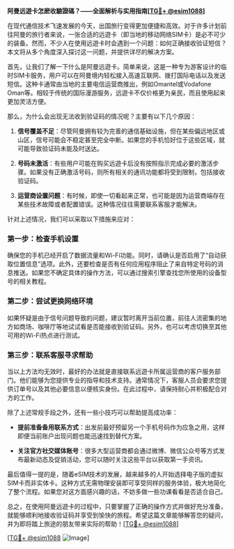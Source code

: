 **阿曼远遊卡怎麽收驗證碼？——全面解析与实用指南[[TG💪+ @esim1088](https://t.me/s/esim1088)]**

在现代通信技术飞速发展的今天，出国旅行变得更加便捷和高效。对于许多计划前往阿曼的旅行者来说，一张合适的远遊卡（即当地的移动网络SIM卡）是必不可少的装备。然而，不少人在使用远遊卡时会遇到一个问题：如何正确接收验证短信？本文将从多个角度深入探讨这一问题，并提供详尽的解决方案。

首先，让我们了解一下什么是阿曼远遊卡。简单来说，这是一种专为游客设计的临时SIM卡服务，用户可以在阿曼境内轻松接入高速互联网、拨打国际电话以及发送短信。这种卡通常由当地的主要电信运营商推出，例如Omantel或Vodafone Oman等。相较于传统的国际漫游服务，远遊卡不仅价格更为亲民，而且使用起来更加灵活方便。

那么，为什么会出现无法收到验证码的情况呢？主要有以下几个原因：

1. **信号覆盖不足**：尽管阿曼拥有较为完善的通信基础设施，但在某些偏远地区或山区，信号可能会不稳定甚至完全中断。如果您的手机恰好位于这些区域，就可能导致验证码未能及时送达。
   
2. **号码未激活**：有些用户可能在购买远遊卡后没有按照指示完成必要的激活步骤。如果没有正确激活号码，则所有相关的通讯功能都将受到限制，包括接收验证码。

3. **运营商设置问题**：有时候，即使一切看起来正常，也可能是因为运营商端存在某些技术故障或者配置错误。这种情况往往需要联系客服才能解决。

针对上述情况，我们可以采取以下措施来应对：

### 第一步：检查手机设置

确保您的手机已经开启了数据流量和Wi-Fi功能。同时，请确认是否启用了“自动获取位置信息”选项。此外，还要检查是否有任何应用程序阻止了来自特定号码的消息推送。如果您不确定具体的操作方法，可以通过搜索引擎查找您所使用的设备型号的相关教程。

### 第二步：尝试更换网络环境

如果怀疑是由于信号问题导致的问题，建议暂时离开当前位置，前往人流密集的地方如商场、咖啡厅等地试试看是否能接收到验证码。另外，也可以考虑切换至其他可用的Wi-Fi热点进行测试。

### 第三步：联系客服寻求帮助

当以上方法均无效时，最好的办法就是直接联系远遊卡所属运营商的客户服务部门。他们能够为您提供专业的指导和技术支持。通常情况下，客服人员会要求您提供订单号以及其他必要信息以便核实身份。在此过程中，请保持耐心并积极配合对方的工作。

除了上述常规手段之外，还有一些小技巧可以帮助提高成功率：

- **提前准备备用联系方式**：出发前最好预留另一个手机号码作为应急之用，这样即便当前账户出现问题也能迅速找到替代方案。
  
- **关注官方社交媒体账号**：很多大型运营商都会通过微博、微信公众号等方式发布最新动态及促销活动，您可以随时关注这些平台以获取第一手资讯。

最后值得一提的是，随着eSIM技术的发展，越来越多的人开始选择电子版的虚拟SIM卡而非实体卡。这种方式无需物理安装即可享受同样的服务体验，极大地简化了整个流程。如果您对这方面感兴趣的话，不妨多做一些功课看看是否适合自己。

总之，在使用阿曼远遊卡的过程中，只要掌握了正确的操作方式并做好充分准备，就能够顺利地接收验证码并享受到愉快的旅程。希望这篇文章能够解答您的疑问，并为即将踏上旅途的朋友带来实际的帮助！[[TG💪+ @esim1088](https://t.me/s/esim1088)]

[[TG💪+ @esim1088](https://t.me/s/esim1088) ![Image](https://i.postimg.cc/4NQfJmqS/Snipaste-2025-05-13-00-14-12.png)]